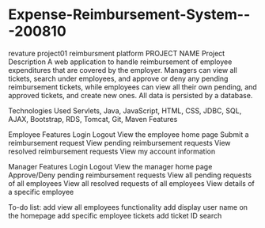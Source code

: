 # Expense-Reimbursement-System---200810
revature project01 reimbursment platform
PROJECT NAME
Project Description
A web application to handle reimbursement of employee expenditures that are covered by the employer. Managers can view all tickets, search under employees, and approve or deny any pending reimbursement tickets, while employees can view all their own pending, and approved tickets, and create new ones. All data is persisted by a database.

Technologies Used
Servlets, Java, JavaScript, HTML, CSS, JDBC, SQL, AJAX, Bootstrap, RDS, Tomcat, Git, Maven
Features

Employee Features
Login
Logout
View the employee home page
Submit a reimbursement request
View pending reimbursement requests
View resolved reimbursement requests
View my account information

Manager Features
Login
Logout
View the manager home page
Approve/Deny pending reimbursement requests
View all pending requests of all employees
View all resolved requests of all employees
View details of a specific employee

To-do list:
add view all employees functionality
add display user name on the homepage
add specific employee tickets
add ticket ID search

